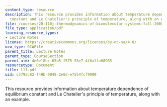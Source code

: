 ```yaml
---
content_type: resource
description: This resource provides information about temperature dependence of equilibrium
  constant and Le Chatelier's principle of temperature, along with an example.
file: /courses/20-110j-thermodynamics-of-biomolecular-systems-fall-2005/c379ac82f49b90482e8de7554fcf9900_l11.pdf
file_type: application/pdf
learning_resource_types:
- Lecture Notes
license: https://creativecommons.org/licenses/by-nc-sa/4.0/
ocw_type: OCWFile
parent_title: Lecture Notes
parent_type: CourseSection
parent_uid: 4e6e18bc-05b5-f575-53e7-4f6a1fa68985
resourcetype: Document
title: l11.pdf
uid: c379ac82-f49b-9048-2e8d-e7554fcf9900
---
```

This resource provides information about temperature dependence of equilibrium constant and Le Chatelier's principle of temperature, along with an example.